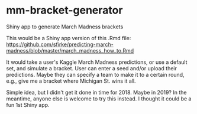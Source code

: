 # mm-bracket-generator
Shiny app to generate March Madness brackets

This would be a Shiny app version of this .Rmd file: https://github.com/sfirke/predicting-march-madness/blob/master/march_madness_how_to.Rmd

It would take a user's Kaggle March Madness predictions, or use a default set, and simulate a bracket.  User can enter a seed and/or upload their predictions.  Maybe they can specify a team to make it to a certain round, e.g., give me a bracket where Michigan St. wins it all.

Simple idea, but I didn't get it done in time for 2018.  Maybe in 2019?  In the meantime, anyone else is welcome to try this instead.  I thought it could be a fun 1st Shiny app.
